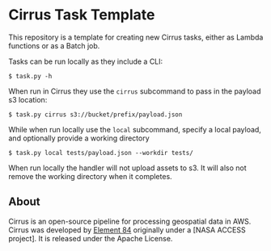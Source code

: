 # Cirrus Task Template

This repository is a template for creating new Cirrus tasks, either as Lambda functions or as a Batch job.

Tasks can be run locally as they include a CLI:

```
$ task.py -h
```

When run in Cirrus they use the `cirrus` subcommand to pass in the payload s3 location:

```
$ task.py cirrus s3://bucket/prefix/payload.json
```

While when run locally use the `local` subcommand, specify a local payload, and optionally provide a working directory

```
$ task.py local tests/payload.json --workdir tests/
```

When run locally the handler will not upload assets to s3. It will also not remove the working directory when it completes.


## About

Cirrus is an open-source pipeline for processing geospatial data in AWS. Cirrus was developed by [Element 84](https://element84.com/) originally under a [NASA ACCESS project]. It is released under the Apache License.
